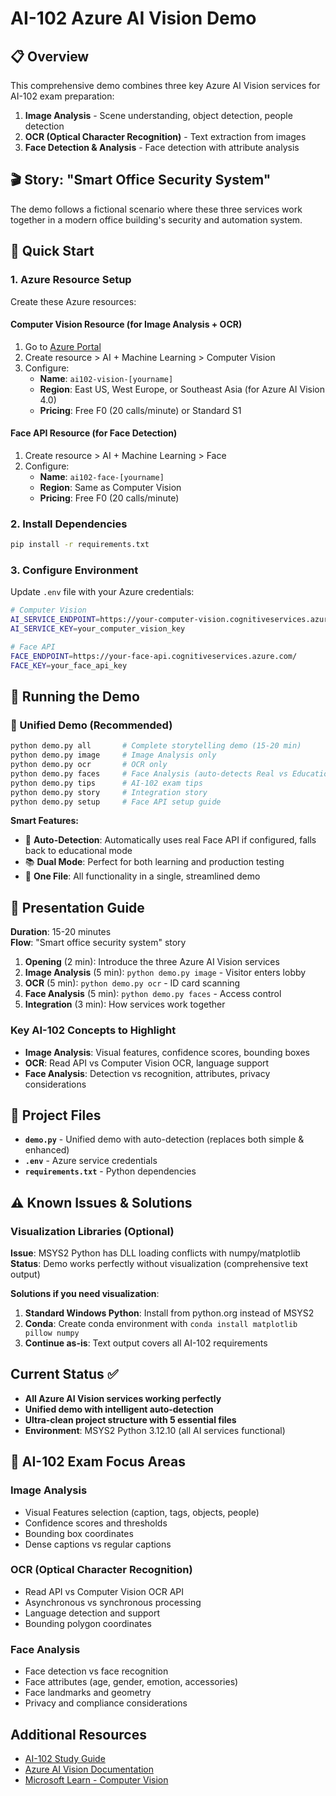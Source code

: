 # AI-102 Azure AI Vision Demo

## 📋 Overview
This comprehensive demo combines three key Azure AI Vision services for AI-102 exam preparation:

1. **Image Analysis** - Scene understanding, object detection, people detection
2. **OCR (Optical Character Recognition)** - Text extraction from images
3. **Face Detection & Analysis** - Face detection with attribute analysis

## 🎬 Story: "Smart Office Security System"
The demo follows a fictional scenario where these three services work together in a modern office building's security and automation system.

## 🚀 Quick Start

### 1. Azure Resource Setup
Create these Azure resources:

#### Computer Vision Resource (for Image Analysis + OCR)
1. Go to [Azure Portal](https://portal.azure.com/)
2. Create resource > AI + Machine Learning > Computer Vision
3. Configure:
   - **Name**: `ai102-vision-[yourname]`
   - **Region**: East US, West Europe, or Southeast Asia (for Azure AI Vision 4.0)
   - **Pricing**: Free F0 (20 calls/minute) or Standard S1

#### Face API Resource (for Face Detection)
1. Create resource > AI + Machine Learning > Face
2. Configure:
   - **Name**: `ai102-face-[yourname]`
   - **Region**: Same as Computer Vision
   - **Pricing**: Free F0 (20 calls/minute)

### 2. Install Dependencies
```bash
pip install -r requirements.txt
```

### 3. Configure Environment
Update `.env` file with your Azure credentials:
```bash
# Computer Vision
AI_SERVICE_ENDPOINT=https://your-computer-vision.cognitiveservices.azure.com/
AI_SERVICE_KEY=your_computer_vision_key

# Face API
FACE_ENDPOINT=https://your-face-api.cognitiveservices.azure.com/
FACE_KEY=your_face_api_key
```

## 🎯 Running the Demo

### 🎪 Unified Demo (Recommended)
```bash
python demo.py all       # Complete storytelling demo (15-20 min)
python demo.py image     # Image Analysis only
python demo.py ocr       # OCR only
python demo.py faces     # Face Analysis (auto-detects Real vs Educational)
python demo.py tips      # AI-102 exam tips
python demo.py story     # Integration story
python demo.py setup     # Face API setup guide
```

**Smart Features:**
- 🤖 **Auto-Detection**: Automatically uses real Face API if configured, falls back to educational mode
- 📚 **Dual Mode**: Perfect for both learning and production testing
- 🎯 **One File**: All functionality in a single, streamlined demo

## 📖 Presentation Guide

**Duration**: 15-20 minutes  
**Flow**: "Smart office security system" story

1. **Opening** (2 min): Introduce the three Azure AI Vision services
2. **Image Analysis** (5 min): `python demo.py image` - Visitor enters lobby
3. **OCR** (5 min): `python demo.py ocr` - ID card scanning
4. **Face Analysis** (5 min): `python demo.py faces` - Access control
5. **Integration** (3 min): How services work together

### Key AI-102 Concepts to Highlight
- **Image Analysis**: Visual features, confidence scores, bounding boxes
- **OCR**: Read API vs Computer Vision OCR, language support
- **Face Analysis**: Detection vs recognition, attributes, privacy considerations

## 📁 Project Files

- **`demo.py`** - Unified demo with auto-detection (replaces both simple & enhanced)
- **`.env`** - Azure service credentials
- **`requirements.txt`** - Python dependencies

## ⚠️ Known Issues & Solutions

### Visualization Libraries (Optional)
**Issue**: MSYS2 Python has DLL loading conflicts with numpy/matplotlib
**Status**: Demo works perfectly without visualization (comprehensive text output)

**Solutions if you need visualization**:
1. **Standard Windows Python**: Install from python.org instead of MSYS2
2. **Conda**: Create conda environment with `conda install matplotlib pillow numpy`
3. **Continue as-is**: Text output covers all AI-102 requirements

## Current Status ✅

- **All Azure AI Vision services working perfectly**
- **Unified demo with intelligent auto-detection**
- **Ultra-clean project structure with 5 essential files**
- **Environment**: MSYS2 Python 3.12.10 (all AI services functional)

## 🎯 AI-102 Exam Focus Areas

### Image Analysis
- Visual Features selection (caption, tags, objects, people)
- Confidence scores and thresholds
- Bounding box coordinates
- Dense captions vs regular captions

### OCR (Optical Character Recognition)
- Read API vs Computer Vision OCR API
- Asynchronous vs synchronous processing
- Language detection and support
- Bounding polygon coordinates

### Face Analysis
- Face detection vs face recognition
- Face attributes (age, gender, emotion, accessories)
- Face landmarks and geometry
- Privacy and compliance considerations

## Additional Resources

- [AI-102 Study Guide](https://learn.microsoft.com/en-us/credentials/certifications/resources/study-guides/ai-102)
- [Azure AI Vision Documentation](https://docs.microsoft.com/en-us/azure/cognitive-services/computer-vision/)
- [Microsoft Learn - Computer Vision](https://learn.microsoft.com/en-us/training/paths/create-computer-vision-solutions-azure-ai/)
